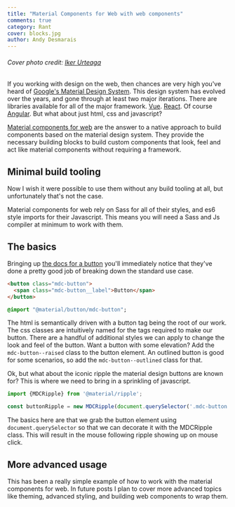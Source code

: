 ```yaml
---
title: "Material Components for Web with web components"
comments: true
category: Rant
cover: blocks.jpg
author: Andy Desmarais
---
```


###### Cover photo credit: [Iker Urteaga](https://unsplash.com/@iurte)

If you working with design on the web, then chances are very high you've heard of [Google's Material Design System](https://material.io/). This design system has evolved over the years, and gone through at least two major iterations. There are libraries available for all of the major framework. [Vue](https://vuematerial.io/). [React](https://material-ui.com/). Of course [Angular](https://material.angular.io/). But what about just html, css and javascript?

[Material components for web](https://material.io/develop/web/) are the answer to a native approach to build components based on the material design system. They provide the necessary building blocks to build custom components that look, feel and act like material components without requiring a framework.

## Minimal build tooling

Now I wish it were possible to use them without any build tooling at all, but unfortunately that's not the case.

Material components for web rely on Sass for all of their styles, and es6 style imports for their Javascript. This means you will need a Sass and Js compiler at minimum to work with them.

## The basics

Bringing up [the docs for a button](https://material.io/develop/web/components/buttons/) you'll immediately notice that they've done a pretty good job of breaking down the standard use case.

```html
<button class="mdc-button">
  <span class="mdc-button__label">Button</span>
</button>
```

```sass
@import "@material/button/mdc-button";
```

The html is semantically driven with a button tag being the root of our work. The css classes are intuitively named for the tags required to make our button. There are a handful of additional styles we can apply to change the look and feel of the button.  Want a button with some elevation? Add the `mdc-button--raised` class to the button element. An outlined button is good for some scenarios, so add the `mdc-button--outlined` class for that.

Ok, but what about the iconic ripple the material design buttons are known for? This is where we need to bring in a sprinkling of javascript.

```js
import {MDCRipple} from '@material/ripple';

const buttonRipple = new MDCRipple(document.querySelector('.mdc-button'));
```

The basics here are that we grab the button element using `document.querySelector` so that we can decorate it with the MDCRipple class. This will result in the mouse following ripple showing up on mouse click.

## More advanced usage

This has been a really simple example of how to work with the material components for web. In future posts I plan to cover more advanced topics like theming, advanced styling, and building web components to wrap them.
